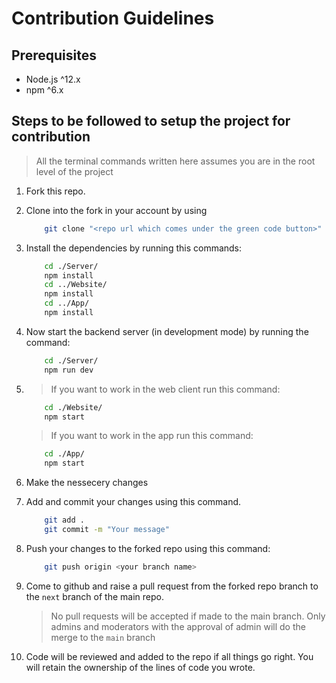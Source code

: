 # Contribution Guidelines

## Prerequisites

- Node.js ^12.x
- npm ^6.x

## Steps to be followed to setup the project for contribution

> All the terminal commands written here assumes you are in the root level of the project

1. Fork this repo.
2. Clone into the fork in your account by using

    ```sh
        git clone "<repo url which comes under the green code button>"
    ```

3. Install the dependencies by running this commands:

    ```sh
        cd ./Server/
        npm install
        cd ../Website/
        npm install
        cd ../App/
        npm install
    ```

4. Now start the backend server (in development mode) by running the command:

    ```sh
        cd ./Server/
        npm run dev
    ```

5.  
    > If you want to work in the web client run this command:

    ```sh
        cd ./Website/
        npm start
    ```

    > If you want to work in the app run this command:

    ```sh
        cd ./App/
        npm start
    ```

6. Make the nessecery changes
7. Add and commit your changes using this command.

    ```sh
        git add .
        git commit -m "Your message"
    ```

8. Push your changes to the forked repo using this command:

    ```sh
        git push origin <your branch name>
    ```

9. Come to github and raise a pull request from the forked repo branch to the `next` branch of the main repo.
    > No pull requests will be accepted if made to the main branch. Only admins and moderators with the approval of admin will do the merge to the `main` branch

10. Code will be reviewed and added to the repo if all things go right. You will retain the ownership of the lines of code you wrote.
